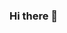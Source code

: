 ### Hi there 👋

<!--
**CyberSlayderX/CyberSlayderX** is a ✨ _special_ ✨ repository because its `README.md` (this file) appears on your GitHub profile.

Here are some ideas to get you started:

- 🔭 I’m currently working on ...
- 🌱 I’m currently learning ...
- 👯 I’m looking to collaborate on ...
- 🤔 I’m looking for help with ...
- 💬 Ask me about ...
- 📫 How to reach me: ...
- 😄 Pronouns: ...
- ⚡ Fun fact: ...
[![Ashutosh's github activity graph](https://github-readme-activity-graph.vercel.app/graph?username=CyberSlayderX&bg_color=000000&color=5fd8ba&line=ff0000&point=000000&area=true&hide_border=true)](https://github.com/ashutosh00710/github-readme-activity-graph)
-->
